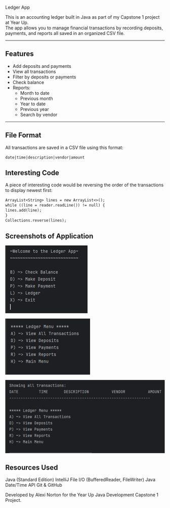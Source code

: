 Ledger App

This is an accounting ledger built in Java as part of my Capstone 1 project at Year Up.  
The app allows you to manage financial transactions by recording deposits, payments, and reports all saved in an organized CSV file.

---

## Features

- Add deposits and payments
- View all transactions
- Filter by deposits or payments
- Check balance
- Reports:
    - Month to date
    - Previous month
    - Year to date
    - Previous year
    - Search by vendor

---

## File Format
All transactions are saved in a CSV file using this format: 
```
date|time|description|vendor|amount
```

## Interesting Code
A piece of interesting code would be reversing the order of the transactions to display newest first:

```
ArrayList<String> lines = new ArrayList<>();
while ((line = reader.readLine()) != null) {
lines.add(line);
}
Collections.reverse(lines);
```

## Screenshots of Application
![img.png](img.png)

![img_1.png](img_1.png)

![img_2.png](img_2.png)


## Resources Used
Java (Standard Edition)
IntelliJ 
File I/O (BufferedReader, FileWriter)
Java Date/Time API
Git & GitHub

Developed by Alexi Norton for the Year Up Java Development Capstone 1 Project.
